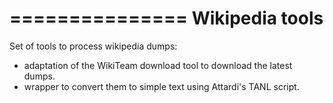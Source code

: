 ===============
Wikipedia tools
===============

Set of tools to process wikipedia dumps:
 - adaptation of the WikiTeam download tool to download the latest dumps.
 - wrapper to convert them to simple text using Attardi's TANL script.
